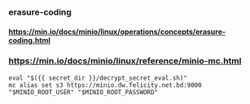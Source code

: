
### erasure-coding
#### https://min.io/docs/minio/linux/operations/concepts/erasure-coding.html

### https://min.io/docs/minio/linux/reference/minio-mc.html

```
eval "$({{ secret_dir }}/decrypt_secret_eval.sh)"
mc alias set s3 https://minio.dw.felicity.net.bd:9000 "$MINIO_ROOT_USER" "$MINIO_ROOT_PASSWORD"
```
